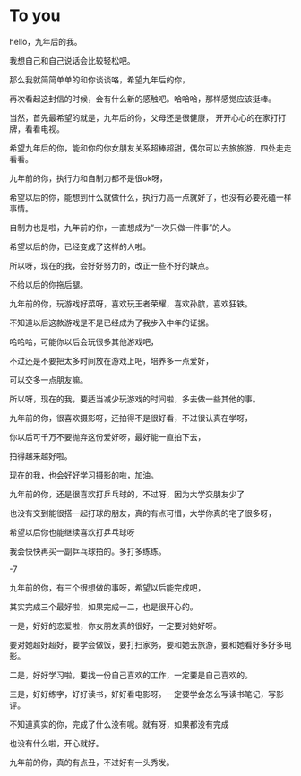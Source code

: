 # To you



hello，九年后的我。

我想自己和自己说话会比较轻松吧。

那么我就简简单单的和你谈谈咯，希望九年后的你，

再次看起这封信的时候，会有什么新的感触吧。哈哈哈，那样感觉应该挺棒。



当然，首先最希望的就是，九年后的你，父母还是很健康， 开开心心的在家打打牌，看看电视。

希望九年后的你，能和你的你女朋友关系超棒超甜，偶尔可以去旅旅游，四处走走看看。



九年前的你，执行力和自制力都不是很ok呀，

希望以后的你，能想到什么就做什么，执行力高一点就好了，也没有必要死磕一样事情。

自制力也是啦，九年前的你，一直想成为“一次只做一件事”的人。

希望以后的你，已经变成了这样的人啦。

所以呀，现在的我，会好好努力的，改正一些不好的缺点。

不给以后的你拖后腿。



九年前的你，玩游戏好菜呀，喜欢玩王者荣耀，喜欢孙膑，喜欢狂铁。

不知道以后这款游戏是不是已经成为了我步入中年的证据。

哈哈哈，可能你以后会玩很多其他游戏吧，

不过还是不要把太多时间放在游戏上吧，培养多一点爱好，

可以交多一点朋友嘛。

所以呀，现在的我，要适当减少玩游戏的时间啦，多去做一些其他的事。



九年前的你，很喜欢摄影呀，还拍得不是很好看，不过很认真在学呀，

你以后可千万不要抛弃这份爱好呀，最好能一直拍下去，

拍得越来越好啦。

现在的我，也会好好学习摄影的啦，加油。



九年前的你，还是很喜欢打乒乓球的，不过呀，因为大学交朋友少了

也没有交到能很搭一起打球的朋友，真的有点可惜，大学你真的宅了很多呀，

希望以后你也能继续喜欢打乒乓球呀

我会快快再买一副乒乓球拍的。多打多练练。

-7

九年前的你，有三个很想做的事呀，希望以后能完成吧，

其实完成三个最好啦，如果完成一二，也是很开心的。

一是，好好的恋爱啦，你女朋友真的很好，一定要对她好呀。

要对她超好超好，要学会做饭，要打扫家务，要和她去旅游，要和她看好多好多电影。

二是，好好学习啦，要找一份自己喜欢的工作，一定要是自己喜欢的。

三是，好好练字，好好读书，好好看电影呀。一定要学会怎么写读书笔记，写影评。

不知道真实的你，完成了什么没有呢。就有呀，如果都没有完成

也没有什么啦，开心就好。



九年前的你，真的有点丑，不过好有一头秀发。

